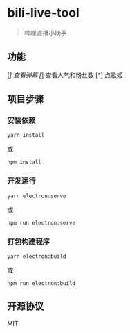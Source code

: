 # bili-live-tool

> 哔哩直播小助手

## 功能

[*] 查看弹幕
[*] 查看人气和粉丝数
[*] 点歌姬

## 项目步骤

### 安装依赖
```
yarn install
```
或
```
npm install
```

### 开发运行
```
yarn electron:serve
```
或
```
npm run electron:serve
```

### 打包构建程序
```
yarn electron:build
```
或
```
npm run electron:build
```

## 开源协议
MIT
